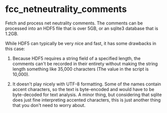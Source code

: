 fcc_netneutrality_comments
==========================

Fetch and process net neutrality comments. The comments can be processed into an HDF5 file that is over 5GB, or an sqlite3 database that is 1.2GB. 

While HDF5 can typically be very nice and fast, it has some drawbacks in this case:

1. Because HDF5 requires a string field of a specified length, the comments can't be recorded in their entirety without making the string length something like 35,000 characters (The value in the script is 10,000).

2. It doesn't play nicely with UTF-8 formatting. Some of the names contain accent characters, so the text is byte-encoded and would have to be byte-decoded for text analysis. A minor thing, but considering that sqlite does just fine interpreting accented characters, this is just another thing that you don't need to worry about.




